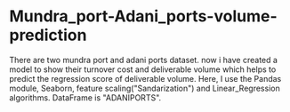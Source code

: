 # Mundra_port-Adani_ports-volume-prediction
There are two mundra port and adani ports dataset. now i have created a model to show their turnover cost and deliverable volume which helps to predict the regression score of deliverable volume.
Here, I use the Pandas module, Seaborn, feature scaling("Sandarization") and Linear_Regression algorithms.
DataFrame is "ADANIPORTS".

